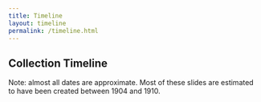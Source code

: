 ```yaml
---
title: Timeline
layout: timeline
permalink: /timeline.html
---
```


## Collection Timeline 

Note: almost all dates are approximate. Most of these slides are estimated to have been created between 1904 and 1910.
